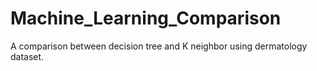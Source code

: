 # Machine_Learning_Comparison
A comparison between decision tree and K neighbor using dermatology dataset.
